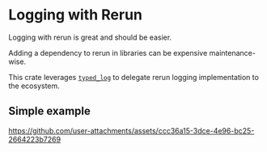 # Logging with Rerun

Logging with rerun is great and should be easier.

Adding a dependency to rerun in libraries can be expensive maintenance-wise.

This crate leverages [`typed_log`](https://github.com/Vrixyz/typed_log) to delegate rerun logging implementation to the ecosystem.

## Simple example

https://github.com/user-attachments/assets/ccc36a15-3dce-4e96-bc25-2664223b7269
